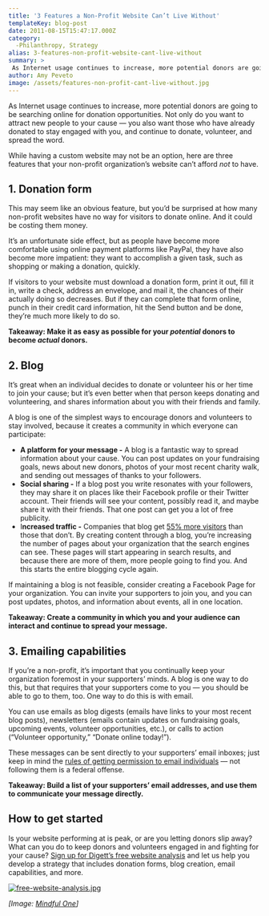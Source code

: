 ```yaml
---
title: '3 Features a Non-Profit Website Can’t Live Without'
templateKey: blog-post
date: 2011-08-15T15:47:17.000Z
category: 
  -Philanthropy, Strategy
alias: 3-features-non-profit-website-cant-live-without
summary: > 
 As Internet usage continues to increase, more potential donors are going to be searching online for donation opportunities. Not only do you want to attract new people to your cause — you also want those who have already donated to stay engaged with you, and continue to donate, volunteer, and spread the word.
author: Amy Peveto
image: /assets/features-non-profit-cant-live-without.jpg
---
```


As Internet usage continues to increase, more potential donors are going to be searching online for donation opportunities. Not only do you want to attract new people to your cause — you also want those who have already donated to stay engaged with you, and continue to donate, volunteer, and spread the word.

While having a custom website may not be an option, here are three features that your non-profit organization’s website can’t afford _not_ to have.

1\. Donation form
-----------------

This may seem like an obvious feature, but you’d be surprised at how many non-profit websites have no way for visitors to donate online. And it could be costing them money.

It’s an unfortunate side effect, but as people have become more comfortable using online payment platforms like PayPal, they have also become more impatient: they want to accomplish a given task, such as shopping or making a donation, quickly.

If visitors to your website must download a donation form, print it out, fill it in, write a check, address an envelope, and mail it, the chances of their actually doing so decreases. But if they can complete that form online, punch in their credit card information, hit the Send button and be done, they’re much more likely to do so.

**Takeaway: Make it as easy as possible for your _potential_ donors to become _actual_ donors.**

2\. Blog
--------

It’s great when an individual decides to donate or volunteer his or her time to join your cause; but it’s even better when that person keeps donating and volunteering, and shares information about you with their friends and family.

A blog is one of the simplest ways to encourage donors and volunteers to stay involved, because it creates a community in which everyone can participate:

*   **A platform for your message -** A blog is a fantastic way to spread information about your cause. You can post updates on your fundraising goals, news about new donors, photos of your most recent charity walk, and sending out messages of thanks to your followers.
*   **Social sharing -** If a blog post you write resonates with your followers, they may share it on places like their Facebook profile or their Twitter account. Their friends will see your content, possibly read it, and maybe share it with their friends. That one post can get you a lot of free publicity.
*   I**ncreased traffic -** Companies that blog get [55% more visitors](/blog/02/23/2011/how-create-editorial-calendar) than those that don’t. By creating content through a blog, you’re increasing the number of pages about your organization that the search engines can see. These pages will start appearing in search results, and because there are more of them, more people going to find you. And this starts the entire blogging cycle again.

If maintaining a blog is not feasible, consider creating a Facebook Page for your organization. You can invite your supporters to join you, and you can post updates, photos, and information about events, all in one location.

**Takeaway: Create a community in which you and your audience can interact and continue to spread your message.**

3\. Emailing capabilities
-------------------------

If you’re a non-profit, it’s important that you continually keep your organization foremost in your supporters’ minds. A blog is one way to do this, but that requires that your supporters come to you — you should be able to go to them, too. One way to do this is with email.

You can use emails as blog digests (emails have links to your most recent blog posts), newsletters (emails contain updates on fundraising goals, upcoming events, volunteer opportunities, etc.), or calls to action (“Volunteer opportunity,” “Donate online today!”).

These messages can be sent directly to your supporters’ email inboxes; just keep in mind the [rules of getting permission to email individuals](/blog/06/09/2011/email-marketing-what-am-i-doing-wrong) — not following them is a federal offense.

**Takeaway: Build a list of your supporters’ email addresses, and use them to communicate your message directly.**

How to get started
------------------

Is your website performing at is peak, or are you letting donors slip away? What can you do to keep donors and volunteers engaged in and fighting for your cause? [Sign up for Digett’s free website analysis](/free-website-analysis) and let us help you develop a strategy that includes donation forms, blog creation, email capabilities, and more.

[![free-website-analysis.jpg](/assets/free-website-analysis.jpg)](/free-website-analysis)

_\[Image: [Mindful One](http://www.flickr.com/photos/mindfulone/268022096/)\]_